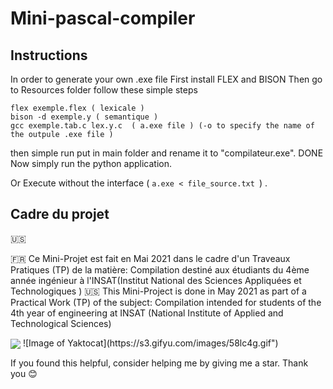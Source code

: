 ﻿# Mini-pascal-compiler
 ## Instructions 
 In order to generate your own .exe file
 First install FLEX and BISON
 Then go to Resources folder follow these simple steps
 ```
flex exemple.flex ( lexicale )
bison -d exemple.y ( semantique )
gcc exemple.tab.c lex.y.c  ( a.exe file ) (-o to specify the name of the outpule .exe file )
```
then simple run put in main folder and rename it to "compilateur.exe". DONE
Now simply run the python application.

Or Execute without the interface ( `a.exe < file_source.txt `) .
 ## Cadre du projet 
 :us: 
 
:fr: Ce Mini-Projet est fait en Mai 2021 dans le cadre d'un Traveaux Pratiques (TP) de la matière: Compilation destiné aux étudiants du 4ème année ingénieur à l'INSAT(Institut National des Sciences Appliquées et Technologiques )
:us: This Mini-Project is done in May 2021 as part of a Practical Work (TP) of the subject: Compilation intended for students of the 4th year of engineering at INSAT (National Institute of Applied and Technological Sciences)

<img src="https://s3.gifyu.com/images/58lc4g.gif" valign="middle" />
![Image of Yaktocat](https://s3.gifyu.com/images/58lc4g.gif")

If you found this helpful, consider helping me by giving me a star. Thank you 😊
